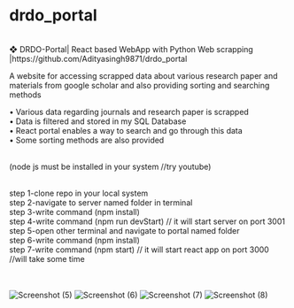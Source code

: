 # drdo_portal</br>
</br>
❖	DRDO-Portal| React based WebApp with Python Web scrapping |https://github.com/Adityasingh9871/drdo_portal</br>

A website for accessing scrapped data about various research paper and materials from google scholar and also providing sorting and searching methods</br>

•	Various data regarding journals and research paper is scrapped</br>
•	Data is filtered and stored in my SQL Database</br>
•	React portal enables a way to search and go through this data</br>
•	Some sorting methods are also provided</br></br>


(node js must be installed in your system  //try youtube)</br></br>

step 1-clone repo in your local system</br>
step 2-navigate to server named folder in terminal</br>
step 3-write command (npm install)</br>
step 4-write command (npm run devStart)                     // it will start server on port 3001</br>
step 5-open other terminal and navigate to portal named folder</br>
step 6-write command (npm install)</br>
step 7-write command (npm start)                              // it will start react app on port 3000  //will take some time</br>

</br></br>
![Screenshot (5)](https://user-images.githubusercontent.com/76525003/197215971-f1204375-acb0-4160-ac37-4b0ad025541c.png)
![Screenshot (6)](https://user-images.githubusercontent.com/76525003/197216197-c65e6fba-49bd-411d-b345-5f28408394a5.png)
![Screenshot (7)](https://user-images.githubusercontent.com/76525003/197216220-d9770f67-1dff-410c-a296-a7d1535eaf49.png)
![Screenshot (8)](https://user-images.githubusercontent.com/76525003/197216237-fa07724b-2de1-4bbc-81ab-6ad4efb93aa9.png)
